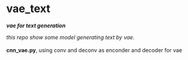# vae_text
***vae for text generation***

*this repo show some model generating text by vae.*<br>
<br>
**cnn_vae.py**, using conv and deconv as enconder and decoder for vae
